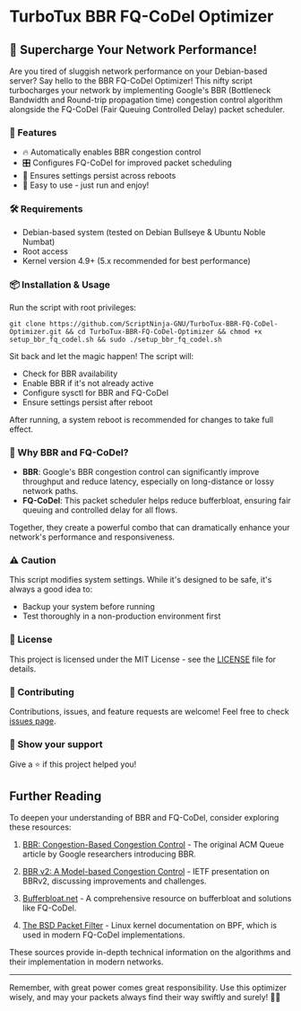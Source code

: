 # TurboTux BBR FQ-CoDel Optimizer

## 🚀 Supercharge Your Network Performance!

Are you tired of sluggish network performance on your Debian-based server? Say hello to the BBR FQ-CoDel Optimizer! This nifty script turbocharges your network by implementing Google's BBR (Bottleneck Bandwidth and Round-trip propagation time) congestion control algorithm alongside the FQ-CoDel (Fair Queuing Controlled Delay) packet scheduler.

### 🌟 Features

- 🔥 Automatically enables BBR congestion control
- 🎛️ Configures FQ-CoDel for improved packet scheduling
- 🔄 Ensures settings persist across reboots
- 🧰 Easy to use - just run and enjoy!

### 🛠️ Requirements

- Debian-based system (tested on Debian Bullseye & Ubuntu Noble Numbat)
- Root access
- Kernel version 4.9+ (5.x recommended for best performance)

### 📦 Installation & Usage

Run the script with root privileges:
```
git clone https://github.com/ScriptNinja-GNU/TurboTux-BBR-FQ-CoDel-Optimizer.git && cd TurboTux-BBR-FQ-CoDel-Optimizer && chmod +x setup_bbr_fq_codel.sh && sudo ./setup_bbr_fq_codel.sh
```

Sit back and let the magic happen! The script will:
- Check for BBR availability
- Enable BBR if it's not already active
- Configure sysctl for BBR and FQ-CoDel
- Ensure settings persist after reboot

After running, a system reboot is recommended for changes to take full effect.

### 🤔 Why BBR and FQ-CoDel?

- **BBR**: Google's BBR congestion control can significantly improve throughput and reduce latency, especially on long-distance or lossy network paths.
- **FQ-CoDel**: This packet scheduler helps reduce bufferbloat, ensuring fair queuing and controlled delay for all flows.

Together, they create a powerful combo that can dramatically enhance your network's performance and responsiveness.

### ⚠️ Caution

This script modifies system settings. While it's designed to be safe, it's always a good idea to:
- Backup your system before running
- Test thoroughly in a non-production environment first

### 📜 License

This project is licensed under the MIT License - see the [LICENSE](LICENSE) file for details.

### 🤝 Contributing

Contributions, issues, and feature requests are welcome! Feel free to check [issues page](https://github.com/ScriptNinja-GNU/TurboTux-BBR-FQ-CoDel-Optimizer/issues).

### 💖 Show your support

Give a ⭐️ if this project helped you!

## Further Reading

To deepen your understanding of BBR and FQ-CoDel, consider exploring these resources:

1. [BBR: Congestion-Based Congestion Control](https://queue.acm.org/detail.cfm?id=3022184) - The original ACM Queue article by Google researchers introducing BBR.

2. [BBR v2: A Model-based Congestion Control](https://datatracker.ietf.org/meeting/104/materials/slides-104-iccrg-an-update-on-bbr-00) - IETF presentation on BBRv2, discussing improvements and challenges.

5. [Bufferbloat.net](https://www.bufferbloat.net/projects/) - A comprehensive resource on bufferbloat and solutions like FQ-CoDel.

6. [The BSD Packet Filter](https://www.kernel.org/doc/html/latest/networking/filter.html) - Linux kernel documentation on BPF, which is used in modern FQ-CoDel implementations.

These sources provide in-depth technical information on the algorithms and their implementation in modern networks.

---

Remember, with great power comes great responsibility. Use this optimizer wisely, and may your packets always find their way swiftly and surely! 🚀🌐
